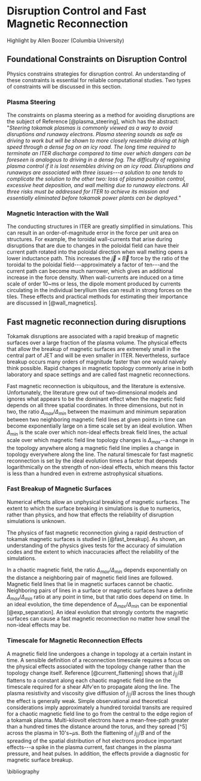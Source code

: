 # Disruption Control and Fast Magnetic Reconnection
Highlight by Allen Boozer (Columbia University)


## Foundational Constraints on Disruption Control

Physics constrains strategies for disruption control.  An understanding of these constraints is essential for reliable computational studies.  Two types of constraints will be discussed in this section.

### Plasma Steering

The constraints on plasma steering as a method for avoiding disruptions are the subject of Reference [@plasma_steering], which has the abstract:  "*Steering tokamak plasmas is commonly viewed as a way to avoid disruptions and runaway electrons. Plasma steering sounds as safe as driving to work but will be shown to more closely resemble driving at high speed through a dense fog on an icy road. The long time required to terminate an ITER discharge compared to time over which dangers can be foreseen is analogous to driving in a dense fog. The difficulty of regaining plasma control if it is lost resembles driving on an icy road. Disruptions and runaways are associated with three issues---a solution to one tends to complicate the solution to the other two: loss of plasma position control, excessive heat deposition, and wall melting due to runaway electrons. All three risks must be addressed for ITER to achieve its mission and essentially eliminated before tokamak power plants can be deployed.*"


### Magnetic Interaction with the Wall

The conducting structures in ITER are greatly simplified in simulations. This can result in an order-of-magnitude error in the force per unit area on structures.  For example, the toroidal wall-currents that arise during disruptions that are due to changes in the poloidal field can have their current path rotated into the poloidal direction when wall melting opens a lower inductance path.  This increases the $\vec{j}\times\vec{B}$ force by the ratio of the toroidal to the poloidal field---approximately a factor of ten---and the current path can become much narrower, which gives an additional increase in the force density.  When wall-currents are induced on a time scale of order 10~ms or less, the dipole moment produced by currents circulating in the individual beryllium tiles can result in strong forces on the tiles.  These effects and practical methods for estimating their importance are discussed in [@wall_magnetics].


## Fast magnetic reconnection during disruptions

Tokamak disruptions are associated with a rapid breakup of magnetic surfaces over a large fraction of the plasma volume. The physical effects that allow the breakup of magnetic surfaces are extremely small in the central part of JET and will be even smaller in ITER. Nevertheless, surface breakup occurs many orders of  magnitude faster than one would naively think possible.  Rapid changes in magnetic topology commonly arise in both laboratory and space settings and are called fast magnetic reconnections.  

Fast magnetic reconnection is ubiquitous, and the literature is extensive.  Unfortunately, the literature grew out of two-dimensional models and ignores what appears to be the dominant effect when the magnetic field depends on all three spatial coordinates.  In three dimensions,  but not in two, the ratio $\Delta_{max}/\Delta_{min}$ between the maximum and minimum separation between two neighboring magnetic field lines at given points in time can become exponentially large on a time scale set by an ideal evolution.  When $\Delta_{min}$ is the scale over which non-ideal effects break field lines, the actual scale over which magnetic field line topology changes is $\Delta_{max}$--a change in the topology anywhere along a magnetic field line implies a change in topology everywhere along the line.  The natural timescale for fast magnetic reconnection is set by the ideal evolution times a factor that depends logarithmically on the strength of non-ideal effects, which means this factor is less than a hundred even in extreme astrophysical situations.

### Fast Breakup of Magnetic Surfaces

Numerical effects allow an unphysical breaking of magnetic surfaces.  The extent to which the surface breaking in simulations is due to numerics, rather than physics, and how that effects the reliability of disruption  simulations is unknown.  

The physics of fast magnetic reconnection giving a rapid destruction of tokamak magnetic surfaces is studied in [@fast_breakup].  As shown, an understanding of the physics gives tests for the accuracy of simulation codes and the extent to which inaccuracies affect the reliability of the simulations.

In a chaotic magnetic field, the ratio $\Delta_{max}/\Delta_{min}$ depends exponentially on the distance a neighboring pair of magnetic field lines are followed.  Magnetic field lines that lie in magnetic surfaces cannot be chaotic.  Neighboring pairs of lines in a surface or magnetic surfaces have a definite $\Delta_{max}/\Delta_{min}$ ratio at any point in time, but that ratio does depend on time.  In an ideal evolution, the time dependence of $\Delta_{max}/\Delta_{min}$ can be exponential  [@exp_separation].  An ideal evolution that strongly contorts the magnetic surfaces can cause a fast magnetic reconnection no matter how small the non-ideal effects may be. 

### Timescale for Magnetic Reconnection Effects

A magnetic field line undergoes a change in topology at a certain instant in time.  A sensible definition of a reconnection timescale requires a focus on the physical effects associated with the topology change rather than the topology change itself.  Reference [@current_flattening] shows that $j_{||}/B$ flattens to a constant along each chaotic magnetic field line on the timescale required for a shear Alfv\'en to propagate along the line.  The plasma resistivity and viscosity give diffusion of $j_{||}/B$ across the lines though the effect is generally weak.  Simple observational and theoretical considerations imply approximately a hundred toroidal transits are required for a chaotic magnetic field line to go from the central to the edge region of a tokamak plasma.   Multi-kilovolt electrons have a mean-free-path greater than a hundred times the distance around the torus, and they spread  [^5] across the plasma in 10's~$\mu$s.  Both the flattening of $j_{||}/B$ and of the spreading of the spatial distribution of hot electrons produce important effects---a spike in the plasma current, fast changes in the plasma pressure, and heat pulses.  In addition, the effects provide a diagnostic for magnetic surface breakup.

\bibliography


<script type="text/x-mathjax-config">MathJax.Hub.Config({TeX: {equationNumbers: {autoNumber: "all"}}, tex2jax: {inlineMath: [['$','$']]}});</script>
<script type="text/javascript" src="https://cdnjs.cloudflare.com/ajax/libs/mathjax/2.7.2/MathJax.js?config=TeX-AMS_HTML"></script>

